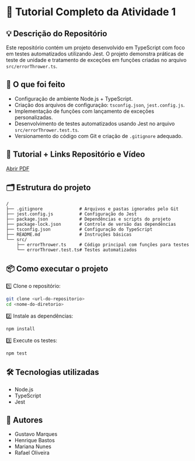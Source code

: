 # 📘 Tutorial Completo da Atividade 1

## 💡 Descrição do Repositório

Este repositório contém um projeto desenvolvido em TypeScript com foco em testes automatizados utilizando Jest. O projeto demonstra práticas de teste de unidade e tratamento de exceções em funções criadas no arquivo `src/errorThrower.ts`.

## 🚀 O que foi feito

- Configuração de ambiente Node.js + TypeScript.
- Criação dos arquivos de configuração: `tsconfig.json`, `jest.config.js`.
- Implementação de funções com lançamento de exceções personalizadas.
- Desenvolvimento de testes automatizados usando Jest no arquivo `src/errorThrower.test.ts`.
- Versionamento do código com Git e criação de `.gitignore` adequado.

## 📜 Tutorial + Links Repositório e Vídeo
[Abrir PDF](Gustavo_Marques_Henrique_Bastos_Mariana_Nunes_Rafael_Oliveira_atividade_1.pdf)

## 🗂 Estrutura do projeto

```
/
├── .gitignore              # Arquivos e pastas ignorados pelo Git
├── jest.config.js          # Configuração do Jest
├── package.json            # Dependências e scripts do projeto
├── package-lock.json       # Controle de versão das dependências
├── tsconfig.json           # Configuração do TypeScript
├── README.md               # Instruções básicas
└── src/
    ├── errorThrower.ts     # Código principal com funções para testes
    └── errorThrower.test.ts# Testes automatizados
```

## 📦 Como executar o projeto

1️⃣ Clone o repositório:

```bash
git clone <url-do-repositorio>
cd <nome-do-diretorio>
```

2️⃣ Instale as dependências:

```bash
npm install
```

3️⃣ Execute os testes:

```bash
npm test
```

## 🛠 Tecnologias utilizadas

- Node.js
- TypeScript
- Jest

## 👥 Autores

- Gustavo Marques
- Henrique Bastos
- Mariana Nunes
- Rafael Oliveira
